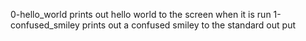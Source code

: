 0-hello\_world prints out hello world to the screen when it is run
1-confused\_smiley prints out a confused smiley to the standard out put

